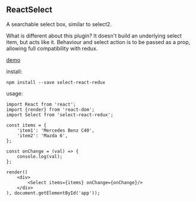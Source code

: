 ## ReactSelect

A searchable select box, similar to select2.

What is different about this plugin? It doesn't build an underlying select item, but acts like it. 
Behaviour and select action is to be passed as a prop, allowing full compatibility with redux.

[demo](https://adamgajzlerowicz.github.io/ReactSelect/)

install:
```
npm install --save select-react-redux
```

usage: 
```
import React from 'react';
import {render} from 'react-dom';
import Select from 'select-react-redux';

const items = {
    'item1': 'Mercedes Benz C40',
    'item2': 'Mazda 6',
};

const onChange = (val) => {
    console.log(val);
};

render((
    <div>
        <Select items={items} onChange={onChange}/>
    </div>
), document.getElementById('app'));
```

